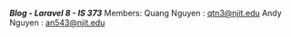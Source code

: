 
***Blog - Laravel 8 - IS 373***
Members: 
Quang Nguyen : qtn3@njit.edu
Andy Nguyen : an543@njit.edu

